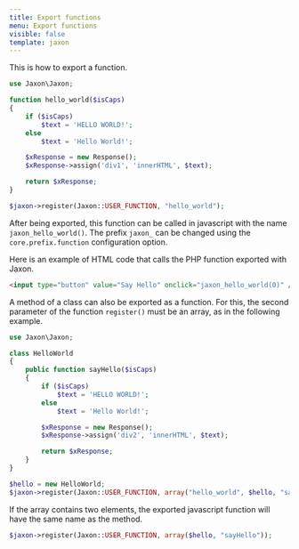 ```yaml
---
title: Export functions
menu: Export functions
visible: false
template: jaxon
---
```


This is how to export a function.

```php
use Jaxon\Jaxon;

function hello_world($isCaps)
{
    if ($isCaps)
        $text = 'HELLO WORLD!';
    else
        $text = 'Hello World!';

    $xResponse = new Response();
    $xResponse->assign('div1', 'innerHTML', $text);

    return $xResponse;
}

$jaxon->register(Jaxon::USER_FUNCTION, "hello_world");
```

After being exported, this function can be called in javascript with the name `jaxon_hello_world()`. The prefix `jaxon_` can be changed using the `core.prefix.function` configuration option.

Here is an example of HTML code that calls the PHP function exported with Jaxon.

```html
<input type="button" value="Say Hello" onclick="jaxon_hello_world(0)" />
```

A method of a class can also be exported as a function. For this, the second parameter of the function `register()` must be an array, as in the following example.

```php
use Jaxon\Jaxon;

class HelloWorld
{
    public function sayHello($isCaps)
    {
        if ($isCaps)
            $text = 'HELLO WORLD!';
        else
            $text = 'Hello World!';

        $xResponse = new Response();
        $xResponse->assign('div2', 'innerHTML', $text);

        return $xResponse;
    }
}

$hello = new HelloWorld;
$jaxon->register(Jaxon::USER_FUNCTION, array("hello_world", $hello, "sayHello"));
```

If the array contains two elements, the exported javascript function will have the same name as the method.

```php
$jaxon->register(Jaxon::USER_FUNCTION, array($hello, "sayHello"));
```
